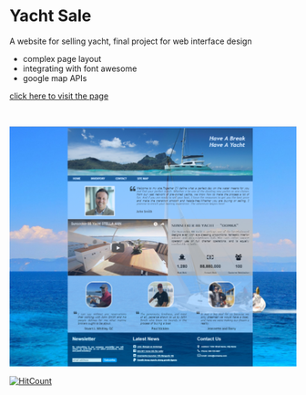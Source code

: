 # Yacht Sale
A website for selling yacht, final project for web interface design

* complex page layout
* integrating with font awesome
* google map APIs

[click here to visit the page](https://ziqingqiu.github.io/yacht-sale-website/)

<br>

![Alt text](/images/screenshot/screenshot_index.png)

[![HitCount](http://hits.dwyl.io/ziqingqiu/yacht-sale-website.svg)](http://hits.dwyl.io/ziqingqiu/yacht-sale-website)
